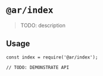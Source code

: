 # `@ar/index`

> TODO: description

## Usage

```
const index = require('@ar/index');

// TODO: DEMONSTRATE API
```

